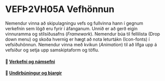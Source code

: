 # VEFÞ2VH05A Vefhönnun

Nemendur vinna að skipulagningu vefs og fullvinna hann í gegnum verkefnin sem lögð eru fyrir í áfanganum. Unnið er að gerð eigin vinnuramma og stílsíðusafns (_Framework_). Nemendur búa til fellilista (Drop down menu) og skoða hvernig er hægt að nota leturtákn (Icon-fonts) í vefsíðuhönnun. Nemendur vinna með kvikun (_Animation_) til að lífga upp á vefsíður og setja upp samskiptaform og töflu. 

#### 🧙 [Verkefni og námsefni](https://github.com/vefhonnun/23-Verkefni-s2/)
#### 👋 [Undirbúningur og bjargir](https://github.com/vefhonnun/23-Verkefni-s2/wiki)



